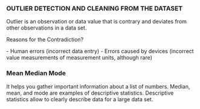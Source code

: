 

<h3>OUTLIER DETECTION AND CLEANING FROM THE DATASET</h3>

<p>Outlier is an observation or data value that is contrary and deviates from other observations in a data set.</p>

<p>Reasons for the Contradiction?</p>
- Human errors (incorrect data entry)
- Errors caused by devices (incorrect value measurements of measurement units, although rare)

<h3> Mean Median Mode</h3>
<p>It helps you gather important information about a list of numbers. Median, mean, and mode are examples of descriptive statistics. Descriptive statistics allow to clearly describe data for a large data set.</p>